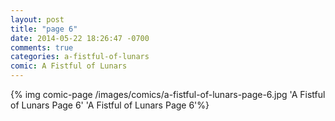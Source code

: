 ```yaml
---
layout: post
title: "page 6"
date: 2014-05-22 18:26:47 -0700
comments: true
categories: a-fistful-of-lunars
comic: A Fistful of Lunars
---
```


{% img comic-page /images/comics/a-fistful-of-lunars-page-6.jpg 'A Fistful of Lunars Page 6' 'A Fistful of Lunars Page 6'%}
